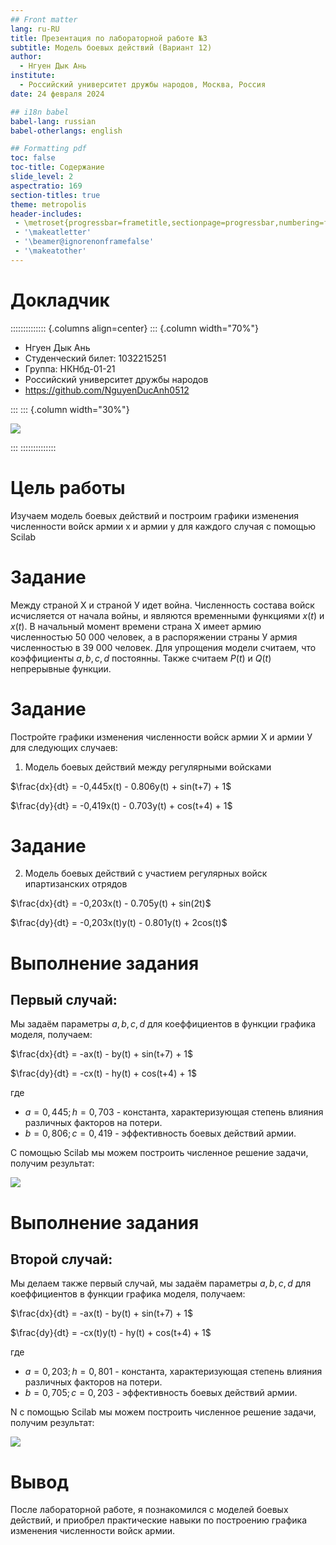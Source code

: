 ```yaml
---
## Front matter
lang: ru-RU
title: Презентация по лабораторной работе №3
subtitle: Модель боевых действий (Вариант 12)
author:
  - Нгуен Дык Ань
institute:
  - Российский университет дружбы народов, Москва, Россия
date: 24 февраля 2024

## i18n babel
babel-lang: russian
babel-otherlangs: english

## Formatting pdf
toc: false
toc-title: Содержание
slide_level: 2
aspectratio: 169
section-titles: true
theme: metropolis
header-includes:
 - \metroset{progressbar=frametitle,sectionpage=progressbar,numbering=fraction}
 - '\makeatletter'
 - '\beamer@ignorenonframefalse'
 - '\makeatother'
---
```


# Докладчик

:::::::::::::: {.columns align=center}
::: {.column width="70%"}

  * Нгуен Дык Ань
  * Студенческий билет: 1032215251
  * Группа: НКНбд-01-21
  * Российский университет дружбы народов
  * <https://github.com/NguyenDucAnh0512>

:::
::: {.column width="30%"}

![](https://drive.google.com/uc?id=11Y4Td4A-5Y6xtoE88lvJLn0uziw5GhbB)

:::
::::::::::::::

# Цель работы

Изучаем модель боевых действий и построим графики изменения численности войск армии x и армии y для каждого случая с помощью Scilab

# Задание

Между страной Х и страной У идет война. Численность состава войск исчисляется от начала войны, и являются временными функциями $x(t)$ и $x(t)$. В начальный момент времени страна Х имеет армию численностью 50 000 человек, а в распоряжении страны У армия численностью в 39 000 человек. Для упрощения модели считаем, что коэффициенты $a, b, c, d$ постоянны. Также считаем $P(t)$ и $Q(t)$ непрерывные функции.

# Задание
Постройте графики изменения численности войск армии Х и армии У для следующих случаев:

1. Модель боевых действий между регулярными войсками

$\frac{dx}{dt} = -0,445x(t) - 0.806y(t) + sin(t+7) + 1$

$\frac{dy}{dt} = -0,419x(t) - 0.703y(t) + cos(t+4) + 1$

# Задание
2. Модель боевых действий с участием регулярных войск ипартизанских отрядов

$\frac{dx}{dt} = -0,203x(t) - 0.705y(t) + sin(2t)$

$\frac{dy}{dt} = -0,203x(t)y(t) - 0.801y(t) + 2cos(t)$

# Выполнение задания
## Первый случай:

Мы задаём параметры $a, b, c, d$ для коеффициентов в функции графика моделя, получаем:

$\frac{dx}{dt} = -ax(t) - by(t) + sin(t+7) + 1$

$\frac{dy}{dt} = -cx(t) - hy(t) + cos(t+4) + 1$

где

*   $a = 0,445 ; h = 0,703$ - константа, характеризующая степень влияния различных факторов на потери.
*   $b = 0,806 ; c = 0,419$ - эффективность боевых действий армии.

С помощью Scilab мы можем построить численное решение задачи, получим результат:

![](https://drive.google.com/uc?id=1cJb_5xdg7cHrm002CDUIYsYvqq240t1D)

# Выполнение задания
## Второй случай:

Мы делаем также первый случай, мы задаём параметры $a, b, c, d$ для коеффициентов в функции графика моделя, получаем:

$\frac{dx}{dt} = -ax(t) - by(t) + sin(t+7) + 1$

$\frac{dy}{dt} = -cx(t)y(t) - hy(t) + cos(t+4) + 1$

где

*   $a = 0,203 ; h = 0,801$ - константа, характеризующая степень влияния различных факторов на потери.
*   $b = 0,705 ; c = 0,203$ - эффективность боевых действий армии.

N c помощью Scilab мы можем построить численное решение задачи, получим результат:

![](https://drive.google.com/uc?id=1h_O-ElsQz6FAZH9PysQF6v_lcPqjTxKa)

# Вывод

После лабораторной работе, я познакомился с моделей боевых действий, и приобрел практические навыки по построению графика изменения численности войск армии.